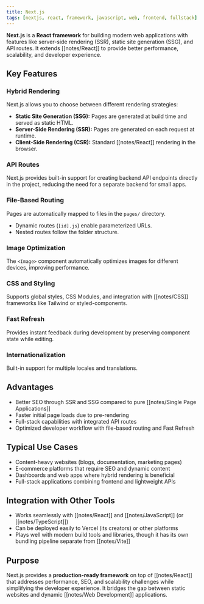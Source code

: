 ```yaml
---
title: Next.js
tags: [nextjs, react, framework, javascript, web, frontend, fullstack]
---
```

**Next.js** is a **React framework** for building modern web applications with features like server-side rendering (SSR), static site generation (SSG), and API routes. It extends [[notes/React]] to provide better performance, scalability, and developer experience.  

## Key Features
### Hybrid Rendering
Next.js allows you to choose between different rendering strategies:  
- **Static Site Generation (SSG):** Pages are generated at build time and served as static HTML.  
- **Server-Side Rendering (SSR):** Pages are generated on each request at runtime.  
- **Client-Side Rendering (CSR):** Standard [[notes/React]] rendering in the browser.  
### API Routes
Next.js provides built-in support for creating backend API endpoints directly in the project, reducing the need for a separate backend for small apps.
### File-Based Routing
Pages are automatically mapped to files in the `pages/` directory.  
- Dynamic routes (`[id].js`) enable parameterized URLs.  
- Nested routes follow the folder structure.
### Image Optimization
The `<Image>` component automatically optimizes images for different devices, improving performance.
### CSS and Styling
Supports global styles, CSS Modules, and integration with [[notes/CSS]] frameworks like Tailwind or styled-components.
### Fast Refresh
Provides instant feedback during development by preserving component state while editing.
### Internationalization
Built-in support for multiple locales and translations.

## Advantages
- Better SEO through SSR and SSG compared to pure [[notes/Single Page Applications]]  
- Faster initial page loads due to pre-rendering  
- Full-stack capabilities with integrated API routes  
- Optimized developer workflow with file-based routing and Fast Refresh  

## Typical Use Cases
- Content-heavy websites (blogs, documentation, marketing pages)  
- E-commerce platforms that require SEO and dynamic content  
- Dashboards and web apps where hybrid rendering is beneficial  
- Full-stack applications combining frontend and lightweight APIs  

## Integration with Other Tools
- Works seamlessly with [[notes/React]] and [[notes/JavaScript]] (or [[notes/TypeScript]])  
- Can be deployed easily to Vercel (its creators) or other platforms  
- Plays well with modern build tools and libraries, though it has its own bundling pipeline separate from [[notes/Vite]]  

## Purpose
Next.js provides a **production-ready framework** on top of [[notes/React]] that addresses performance, SEO, and scalability challenges while simplifying the developer experience. It bridges the gap between static websites and dynamic [[notes/Web Development]] applications.
